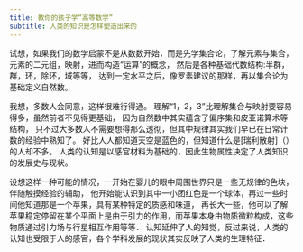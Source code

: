 ```yaml
---
title: 教你的孩子学“高等数学”
subtitle: 人类的知识是怎样塑造出来的
---
```


试想，如果我们的数学启蒙不是从数数开始，而是先学集合论，了解元素与集合，
元素的二元组，映射，进而构造“运算”的概念，
然后是各种基础代数结构:半群，群，环，除环，域等等，
达到一定水平之后，像罗素建议的那样，再以集合论为基础定义自然数。

我想，多数人会同意，这样很难行得通。
理解“1，2，3”比理解集合与映射要容易得多，虽然前者不见得更基础，
因为自然数中其实蕴含了偏序集和皮亚诺算术等结构，
只不过大多数人不需要想得那么透彻，但其中规律其实我们早已在日常计数的经验中熟知了。
好比人人都知道天空是蓝色的，但知道什么是[瑞利散射]（）的人却不多。
人类的认知是以感官材料为基础的，因此生物属性决定了人类知识的发展史与现状。


设想这样一种可能的情况，一开始在婴儿的眼中周围世界只是一些无规律的色块，伴随触摸经验的辅助，
他开始能认识到其中一小团红色是一个球体，再过一些时间他知道那是一个苹果，具有某种特定的质感和味道，
再长大一些，他可以了解苹果稳定停留在某个平面上是由于引力的作用，而苹果本身由物质微粒构成，这些物质通过引力场与行星相互作用等等．
认知延伸了人的知觉，反过来说，人类的认知也受限于人的感官，各个学科发展的现状其实反映了人类的生理特征．
